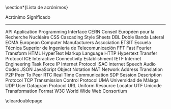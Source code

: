 \section*{Lista de acrónimos}

Acrónimo    Significado
---------   ------------
API         Application Programming Interface
CERN        Conseil Européen pour la Recherche Nucléaire
CSS         Cascading Style Sheets
DBL         Doble Banda Lateral
ECMA        European Computer Manufacturers Association
ETSIT       Escuela Técnica Superior de Ingeniería de Telecomunicación
FFT         Fast Fourier Transform
HTML        HyperText Markup Language
HTTP        Hypertext Transfer Protocol
ICE         Interactive Connectivity Establishment
IETF        Internet Engineering Task Force
IP          Internet Protocol
iSAC        internet Speech Audio Codec
JSON        JavaScript Object Notation
NAT         Network Address Translation
P2P         Peer To Peer
RTC         Real Time Communication
SDP         Session Description Protocol
TCP         Transmission Control Protocol
UMA         Universidad de Málaga
UDP         User Datagram Protocol
URL         Uniform Resource Locator
UTF         Unicode Transformation Format
W3C         World Wide Web Consortium

\cleardoublepage
